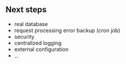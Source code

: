 ## Next steps
* real database
* request processing error backup (cron job)
* security
* centralized logging
* external configuration
* ...
